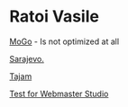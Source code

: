 # Ratoi Vasile

[MoGo](https://ratoivasile.github.io/mogo/ "MoGo") - Is not optimized at all

[Sarajevo.](https://ratoivasile.github.io/sarajevo/ "sarajevo.")

[Tajam](https://ratoivasile.github.io/tajam/ "tajam")

[Test for Webmaster Studio](https://ratoivasile.github.io/test/ "test")
